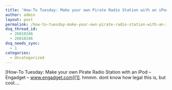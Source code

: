 ```yaml
---
title: 'How-To Tuesday: Make your own Pirate Radio Station with an iPod'
author: admin
layout: post
permalink: /how-to-tuesday-make-your-own-pirate-radio-station-with-an-ipod/
dsq_thread_id:
  - 26010246
  - 26010246
dsq_needs_sync:
  - 1
categories:
  - Uncategorized
---
```

[How-To Tuesday: Make your own Pirate Radio Station with an iPod &#8211; Engadget &#8211; www.engadget.com][1]. hmmm. dont know how legal this is, but cool&#8230;.

 [1]: http://www.engadget.com/entry/3597373383872462/